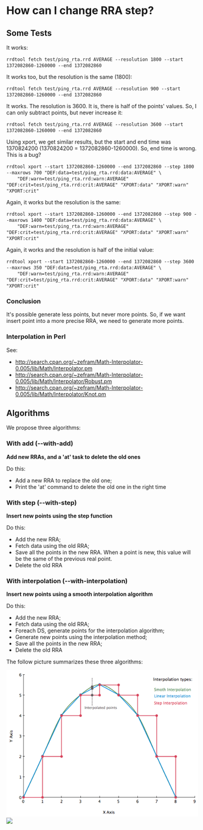How can I change RRA step?
==========================

Some Tests
----------

It works:

    rrdtool fetch test/ping_rta.rrd AVERAGE --resolution 1800 --start 1372082860-1260000 --end 1372082860

It works too, but the resolution is the same (1800):

    rrdtool fetch test/ping_rta.rrd AVERAGE --resolution 900 --start 1372082860-1260000 --end 1372082860

It works. The resolution is 3600. It is, there is half of the points' values. So, I can only subtract points, but never increase it:

    rrdtool fetch test/ping_rta.rrd AVERAGE --resolution 3600 --start 1372082860-1260000 --end 1372082860

Using xport, we get similar results, but the start and end time was 1370824200 (1370824200 = 1372082860-1260000). So, end time is wrong. This is a bug?

    rrdtool xport --start 1372082860-1260000 --end 1372082860 --step 1800 --maxrows 700 "DEF:data=test/ping_rta.rrd:data:AVERAGE" \
        "DEF:warn=test/ping_rta.rrd:warn:AVERAGE" "DEF:crit=test/ping_rta.rrd:crit:AVERAGE" "XPORT:data" "XPORT:warn" "XPORT:crit"

Again, it works but the resolution is the same:

    rrdtool xport --start 1372082860-1260000 --end 1372082860 --step 900 --maxrows 1400 "DEF:data=test/ping_rta.rrd:data:AVERAGE" \
        "DEF:warn=test/ping_rta.rrd:warn:AVERAGE" "DEF:crit=test/ping_rta.rrd:crit:AVERAGE" "XPORT:data" "XPORT:warn" "XPORT:crit"

Again, it works and the resolution is half of the initial value:

    rrdtool xport --start 1372082860-1260000 --end 1372082860 --step 3600 --maxrows 350 "DEF:data=test/ping_rta.rrd:data:AVERAGE" \
        "DEF:warn=test/ping_rta.rrd:warn:AVERAGE" "DEF:crit=test/ping_rta.rrd:crit:AVERAGE" "XPORT:data" "XPORT:warn" "XPORT:crit"


### Conclusion

It's possible generate less points, but never more points. So, if we want insert point into a more precise RRA, we need to generate more points.


### Interpolation in Perl

See:

- http://search.cpan.org/~zefram/Math-Interpolator-0.005/lib/Math/Interpolator.pm
- http://search.cpan.org/~zefram/Math-Interpolator-0.005/lib/Math/Interpolator/Robust.pm
- http://search.cpan.org/~zefram/Math-Interpolator-0.005/lib/Math/Interpolator/Knot.pm


Algorithms
----------

We propose three algorithms:


### With add (--with-add)

**Add new RRAs, and a 'at' task to delete the old ones**

Do this:

- Add a new RRA to replace the old one;
- Print the 'at' command to delete the old one in the right time


### With step (--with-step)

**Insert new points using the step function**

Do this:

- Add the new RRA;
- Fetch data using the old RRA;
- Save all the points in the new RRA. When a point is new, this value will be the same of the previous real point.
- Delete the old RRA


### With interpolation (--with-interpolation)

**Insert new points using a smooth interpolation algorithm**

Do this:

- Add the new RRA;
- Fetch data using the old RRA;
- Foreach DS, generate points for the interpolation algorithm;
- Generate new points using the interpolation method;
- Save all the points in the new RRA;
- Delete the old RRA

The follow picture summarizes these three algorithms:

![](interpolation.png)
![](/infra/rrdedit/raw/master/interpolation.png)

